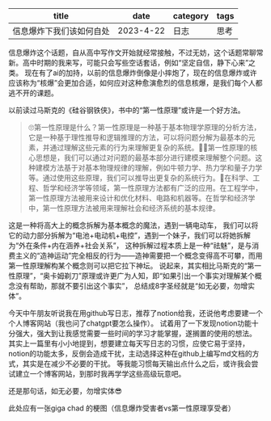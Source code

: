 |title|date|category|tags|
|---|---|---|---|
|信息爆炸下我们该如何自处|2023-4-22|日志|思考|

信息爆炸这个话题，自从高中写作文开始就经常接触，不过无妨，这个话题常聊常新。高中时期的我来写，可能只会写些空话套话，例如“坚定自信，静下心来”之类。
现在有了ai的加持，以前的信息爆炸倒像是小摔炮了，现在的信息爆炸或许应该称为“核爆”会更加合适，如何应对这种愈演愈烈的信息核爆，是我们每个人都逃不开的课题。

以前读过马斯克的《硅谷钢铁侠》，书中的“第一性原理”或许是一个好方法。

>🙄第一性原理是什么？第一性原理是一种基于基本物理学原理的分析方法，它是一种基于理性推导和逻辑推理的方法，可以将问题分解为最基本的元素，并通过理解这些元素的行为来理解更复杂的系统。🤷‍♀️第一性原理的核心思想是，我们可以通过对问题的最基本部分进行建模来理解整个问题。这种建模方法基于对基本物理规律的理解，例如牛顿力学、热力学和量子力学等。通过使用这些原理，我们可以推导出更复杂的系统行为。🤔在科学、工程、哲学和经济学等领域，第一性原理方法都有广泛的应用。在工程学中，第一性原理方法被用来设计和优化材料、电路和机器等。在哲学和经济学中，第一性原理方法被用来理解社会和经济系统的基本规律。

这是一种将高大上的概念拆解为基本概念的魔法，遇到一辆电动车，
我们可以将它的动力部分拆解为“电池+电动机+电控”，遇到一个妹子，我们可以将她拆解为“外在条件+内在涵养+社会关系”，
这种拆解过程本质上是一种“祛魅”，是与消费主义的“造神运动”完全相反的行为——造神需要把一个概念变得高不可攀，而用第一性原理解构某个概念则可以把它拉下神坛。
说起来，其实相比马斯克的“第一性原理”，“奥卡姆剃刀”原理或许更广为人知，即“如果引出一个事实对理解某个概念没有帮助，那就不要引出这个事实”，
总结成8字圣经就是“如无必要，勿增实体”。

今天中午朋友听说我在用github写日志，推荐了notion给我，还说他考虑要建一个个人博客网站（我也问了chatgpt要怎么操作）。
试着用了一下发现notion功能十分强大，强大到让我感觉需要一些时间的学习才能掌握，遂搁置的使用的想法。
其实上一篇里有小小地提到，想要建立每天写日志的习惯，应使它易于坚持，notion的功能太多，反倒会造成干扰，主动选择这种在github上编写md文档的方式，其实是在减少不必要的干扰。
等我能习惯每天输出点什么之后，或许我会尝试建立一个博客网站，到那时我再学学这些高级玩意吧。

还是那句话，如无必要，勿增实体😎

此处应有一张giga chad 的梗图（信息爆炸受害者vs第一性原理享受者）
